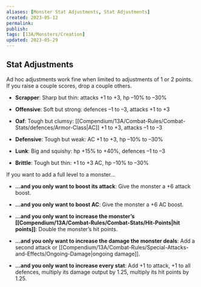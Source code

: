 ```yaml
---
aliases: [Monster Stat Adjustments, Stat Adjustments]
created: 2023-05-12
permalink: 
publish: 
tags: [13A/Monsters/Creation]
updated: 2023-05-29
---
```


## Stat Adjustments

Ad hoc adjustments work fine when limited to adjustments of 1 or 2 points. If you raise a couple scores, drop a couple others.

- **Scrapper**: Sharp but thin: attacks +1 to +3, hp –10% to –30%

- **Offensive**: Soft but strong: defences –1 to –3, attacks +1 to +3

- **Oaf**: Tough but clumsy: [[Compendium/13A/Combat-Rules/Combat-Stats/defences/Armor-Class|AC]] +1 to +3, attacks –1 to –3

- **Defensive**: Tough but weak: AC +1 to +3, hp –10% to –30%

- **Lunk**: Big and squishy: hp +15% to +40%, defences –1 to –3

- **Brittle**: Tough but thin: +1 to +3 AC, hp –10% to –30%

If you want to add a full level to a monster…

- **…and you only want to boost its attack**: Give the monster a +6 attack boost.

- **…and you only want to boost AC**: Give the monster a +6 AC boost.

- **…and you only want to increase the monster’s [[Compendium/13A/Combat-Rules/Combat-Stats/Hit-Points|hit points]]**: Double the monster’s hit points.

- **…and you only want to increase the damage the monster deals**: 	Add a second attack or [[Compendium/13A/Combat-Rules/Special-Attacks-and-Effects/Ongoing-Damage|ongoing damage]].

- **…and you only want to increase every stat**: Add +1 to attack, +1 to all defences, multiply its damage output by 1.25, multiply its hit points by 1.25. 
